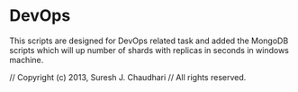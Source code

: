 DevOps
=============================

This scripts are designed for DevOps related task and added the MongoDB scripts which will up number of shards with replicas in seconds in windows machine. 

// Copyright (c) 2013, Suresh J. Chaudhari
// All rights reserved.
